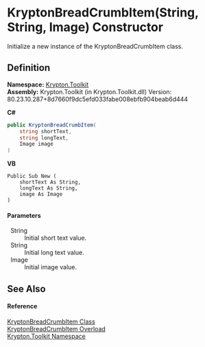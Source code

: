 # KryptonBreadCrumbItem(String, String, Image) Constructor


Initialize a new instance of the KryptonBreadCrumbItem class.



## Definition
**Namespace:** <a href="79d2eac2-21f4-54ff-7552-b20c33c30600.md">Krypton.Toolkit</a>  
**Assembly:** Krypton.Toolkit (in Krypton.Toolkit.dll) Version: 80.23.10.287+8d7660f9dc5efd033fabe008ebfb904beab6d444

**C#**
``` C#
public KryptonBreadCrumbItem(
	string shortText,
	string longText,
	Image image
)
```
**VB**
``` VB
Public Sub New ( 
	shortText As String,
	longText As String,
	image As Image
)
```



#### Parameters
<dl><dt>  String</dt><dd>Initial short text value.</dd><dt>  String</dt><dd>Initial long text value.</dd><dt>  Image</dt><dd>Initial image value.</dd></dl>

## See Also


#### Reference
<a href="edfb6460-f812-2b8c-8eea-321f0770a140.md">KryptonBreadCrumbItem Class</a>  
<a href="0bbc2020-39b1-1946-e20f-6814701523c2.md">KryptonBreadCrumbItem Overload</a>  
<a href="79d2eac2-21f4-54ff-7552-b20c33c30600.md">Krypton.Toolkit Namespace</a>  
